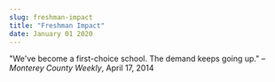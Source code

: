 ```yaml
---
slug: freshman-impact
title: "Freshman Impact"
date: January 01 2020
---
```


<p>"We've become a first-choice school. The demand keeps going up." – <em>Monterey County Weekly</em>, April 17, 2014
</p>
